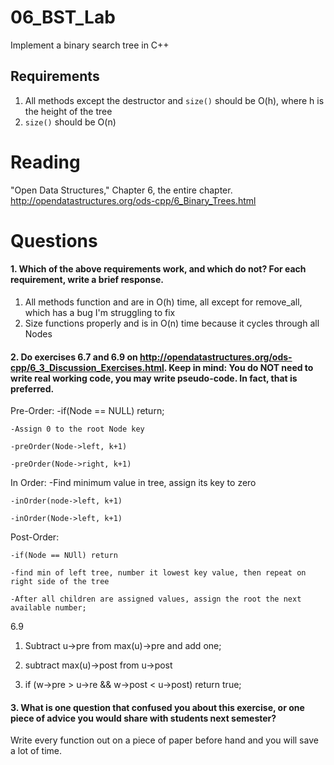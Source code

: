 06_BST_Lab
==============

Implement a binary search tree in C++

Requirements
------------

1. All methods except the destructor and `size()` should be O(h), where h is the height of the tree
2. `size()` should be O(n)

Reading
=======
"Open Data Structures," Chapter 6, the entire chapter. http://opendatastructures.org/ods-cpp/6_Binary_Trees.html

Questions
=========

#### 1. Which of the above requirements work, and which do not? For each requirement, write a brief response.

1. All methods function and are in O(h) time, all except for remove_all, which has a bug I'm struggling to fix
2. Size functions properly and is in O(n) time because it cycles through all Nodes

#### 2. Do exercises 6.7 and 6.9 on http://opendatastructures.org/ods-cpp/6_3_Discussion_Exercises.html. Keep in mind: You do NOT need to write real working code, you may write pseudo-code. In fact, that is preferred.

Pre-Order: 
	-if(Node == NULL) return;
	
	-Assign 0 to the root Node key
	
	-preOrder(Node->left, k+1)
	
	-preOrder(Node->right, k+1)
	
In Order:
	-Find minimum value in tree, assign its key to zero
	
	-inOrder(node->left, k+1)
	
	-inOrder(Node->left, k+1)

Post-Order:
	
	-if(Node == NUll) return
	
	-find min of left tree, number it lowest key value, then repeat on right side of the tree
	
	-After all children are assigned values, assign the root the next available number;

6.9
1. Subtract u->pre from max(u)->pre and add one;

2. subtract max(u)->post from u->post

3. if (w->pre > u->re && w->post < u->post) return true;

#### 3. What is one question that confused you about this exercise, or one piece of advice you would share with students next semester?

Write every function out on a piece of paper before hand and you will save a lot of time.
